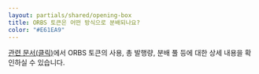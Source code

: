 ```yaml
---
layout: partials/shared/opening-box
title: ORBS 토큰은 어떤 방식으로 분배되나요?
color: "#E61EA9"
---
```


[관련 문서(클릭)](white-papers/orbs-token-distribution)에서 ORBS 토큰의 사용, 총 발행량, 분배 풀 등에 대한 상세 내용을 확인하실 수 있습니다.
